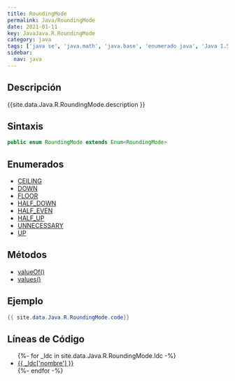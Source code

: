 ```yaml
---
title: RoundingMode
permalink: Java/RoundingMode
date: 2021-01-11
key: JavaJava.R.RoundingMode
category: java
tags: ['java se', 'java.math', 'java.base', 'enumerado java', 'Java 1.5']
sidebar: 
  nav: java
---
```


## Descripción
{{site.data.Java.R.RoundingMode.description }}

## Sintaxis
~~~java
public enum RoundingMode extends Enum<RoundingMode>
~~~

## Enumerados
* [CEILING](/Java/RoundingMode/CEILING)
* [DOWN](/Java/RoundingMode/DOWN)
* [FLOOR](/Java/RoundingMode/FLOOR)
* [HALF_DOWN](/Java/RoundingMode/HALF_DOWN)
* [HALF_EVEN](/Java/RoundingMode/HALF_EVEN)
* [HALF_UP](/Java/RoundingMode/HALF_UP)
* [UNNECESSARY](/Java/RoundingMode/UNNECESSARY)
* [UP](/Java/RoundingMode/UP)

## Métodos
* [valueOf()](/Java/RoundingMode/valueOf)
* [values()](/Java/RoundingMode/values)

## Ejemplo
~~~java
{{ site.data.Java.R.RoundingMode.code}}
~~~

## Líneas de Código
<ul>
{%- for _ldc in site.data.Java.R.RoundingMode.ldc -%}
   <li>
       <a href="{{_ldc['url'] }}">{{ _ldc['nombre'] }}</a>
   </li>
{%- endfor -%}
</ul>
